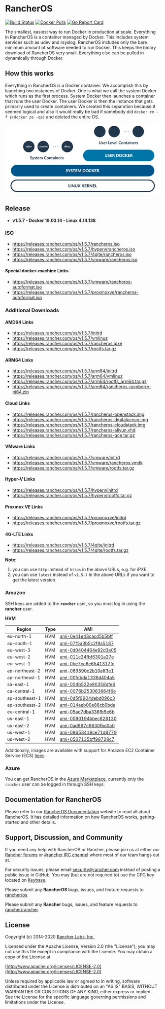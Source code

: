 # RancherOS

[![Build Status](https://drone-pr.rancher.io/api/badges/rancher/os/status.svg?branch=master)](https://drone-pr.rancher.io/rancher/os)
[![Docker Pulls](https://img.shields.io/docker/pulls/rancher/os.svg)](https://store.docker.com/community/images/rancher/os)
[![Go Report Card](https://goreportcard.com/badge/github.com/rancher/os)](https://goreportcard.com/badge/github.com/rancher/os)

The smallest, easiest way to run Docker in production at scale.  Everything in RancherOS is a container managed by Docker.  This includes system services such as udev and rsyslog.  RancherOS includes only the bare minimum amount of software needed to run Docker.  This keeps the binary download of RancherOS very small.  Everything else can be pulled in dynamically through Docker.

## How this works

Everything in RancherOS is a Docker container.  We accomplish this by launching two instances of
Docker.  One is what we call the system Docker which runs as the first process.  System Docker then launches
a container that runs the user Docker.  The user Docker is then the instance that gets primarily
used to create containers.  We created this separation because it seemed logical and also
it would really be bad if somebody did `docker rm -f $(docker ps -qa)` and deleted the entire OS.

![How it works](./rancheros.png "How it works")

## Release

- **v1.5.7 - Docker 19.03.14 - Linux 4.14.138**

### ISO

- https://releases.rancher.com/os/v1.5.7/rancheros.iso
- https://releases.rancher.com/os/v1.5.7/hyperv/rancheros.iso
- https://releases.rancher.com/os/v1.5.7/4glte/rancheros.iso
- https://releases.rancher.com/os/v1.5.7/vmware/rancheros.iso

#### Special docker-machine Links

- https://releases.rancher.com/os/v1.5.7/vmware/rancheros-autoformat.iso
- https://releases.rancher.com/os/v1.5.7/proxmoxve/rancheros-autoformat.iso

### Additional Downloads

#### AMD64 Links

* https://releases.rancher.com/os/v1.5.7/initrd
* https://releases.rancher.com/os/v1.5.7/vmlinuz
* https://releases.rancher.com/os/v1.5.7/rancheros.ipxe
* https://releases.rancher.com/os/v1.5.7/rootfs.tar.gz

#### ARM64 Links

* https://releases.rancher.com/os/v1.5.7/arm64/initrd
* https://releases.rancher.com/os/v1.5.7/arm64/vmlinuz
* https://releases.rancher.com/os/v1.5.7/arm64/rootfs_arm64.tar.gz
* https://releases.rancher.com/os/v1.5.7/arm64/rancheros-raspberry-pi64.zip

#### Cloud Links

* https://releases.rancher.com/os/v1.5.7/rancheros-openstack.img
* https://releases.rancher.com/os/v1.5.7/rancheros-digitalocean.img
* https://releases.rancher.com/os/v1.5.7/rancheros-cloudstack.img
* https://releases.rancher.com/os/v1.5.7/rancheros-aliyun.vhd
* https://releases.rancher.com/os/v1.5.7/rancheros-gce.tar.gz

#### VMware Links

* https://releases.rancher.com/os/v1.5.7/vmware/initrd
* https://releases.rancher.com/os/v1.5.7/vmware/rancheros.vmdk
* https://releases.rancher.com/os/v1.5.7/vmware/rootfs.tar.gz

#### Hyper-V Links

* https://releases.rancher.com/os/v1.5.7/hyperv/initrd
* https://releases.rancher.com/os/v1.5.7/hyperv/rootfs.tar.gz

#### Proxmox VE Links

* https://releases.rancher.com/os/v1.5.7/proxmoxve/initrd
* https://releases.rancher.com/os/v1.5.7/proxmoxve/rootfs.tar.gz

#### 4G-LTE Links

* https://releases.rancher.com/os/v1.5.7/4glte/initrd
* https://releases.rancher.com/os/v1.5.7/4glte/rootfs.tar.gz

**Note**:
1. you can use `http` instead of `https` in the above URLs, e.g. for iPXE.
2. you can use `latest` instead of `v1.5.7` in the above URLs if you want to get the latest version.

### Amazon

SSH keys are added to the **`rancher`** user, so you must log in using the **rancher** user.

**HVM**

Region | Type | AMI
-------|------|------
eu-north-1 | HVM | [ami-0e41e43cacd5b5bff](https://eu-north-1.console.aws.amazon.com/ec2/home?region=eu-north-1#launchInstanceWizard:ami=ami-0e41e43cacd5b5bff)
ap-south-1 | HVM | [ami-07f5a3b5c2f9a5187](https://ap-south-1.console.aws.amazon.com/ec2/home?region=ap-south-1#launchInstanceWizard:ami=ami-07f5a3b5c2f9a5187)
eu-west-3 | HVM | [ami-0d0404464e82d3a05](https://eu-west-3.console.aws.amazon.com/ec2/home?region=eu-west-3#launchInstanceWizard:ami=ami-0d0404464e82d3a05)
eu-west-2 | HVM | [ami-011c24fbf6301a27e](https://eu-west-2.console.aws.amazon.com/ec2/home?region=eu-west-2#launchInstanceWizard:ami=ami-011c24fbf6301a27e)
eu-west-1 | HVM | [ami-0be7cc6e6541317fc](https://eu-west-1.console.aws.amazon.com/ec2/home?region=eu-west-1#launchInstanceWizard:ami=ami-0be7cc6e6541317fc)
ap-northeast-2 | HVM | [ami-069590e2b10aff3e1](https://ap-northeast-2.console.aws.amazon.com/ec2/home?region=ap-northeast-2#launchInstanceWizard:ami=ami-069590e2b10aff3e1)
ap-northeast-1 | HVM | [ami-00fdbda1338d404a5](https://ap-northeast-1.console.aws.amazon.com/ec2/home?region=ap-northeast-1#launchInstanceWizard:ami=ami-00fdbda1338d404a5)
sa-east-1 | HVM | [ami-004b522e90358dfe6](https://sa-east-1.console.aws.amazon.com/ec2/home?region=sa-east-1#launchInstanceWizard:ami=ami-004b522e90358dfe6)
ca-central-1 | HVM | [ami-0076b253063664f6e](https://ca-central-1.console.aws.amazon.com/ec2/home?region=ca-central-1#launchInstanceWizard:ami=ami-0076b253063664f6e)
ap-southeast-1 | HVM | [ami-0d5f9904debd096c3](https://ap-southeast-1.console.aws.amazon.com/ec2/home?region=ap-southeast-1#launchInstanceWizard:ami=ami-0d5f9904debd096c3)
ap-southeast-2 | HVM | [ami-014aeb00e86cb0bde](https://ap-southeast-2.console.aws.amazon.com/ec2/home?region=ap-southeast-2#launchInstanceWizard:ami=ami-014aeb00e86cb0bde)
eu-central-1 | HVM | [ami-05ad7dba336fb5e6b](https://eu-central-1.console.aws.amazon.com/ec2/home?region=eu-central-1#launchInstanceWizard:ami=ami-05ad7dba336fb5e6b)
us-east-1 | HVM | [ami-0080194bbec628130](https://us-east-1.console.aws.amazon.com/ec2/home?region=us-east-1#launchInstanceWizard:ami=ami-0080194bbec628130)
us-east-2 | HVM | [ami-0ad897c9630fbd0a0](https://us-east-2.console.aws.amazon.com/ec2/home?region=us-east-2#launchInstanceWizard:ami=ami-0ad897c9630fbd0a0)
us-west-1 | HVM | [ami-08653419ce71d8779](https://us-west-1.console.aws.amazon.com/ec2/home?region=us-west-1#launchInstanceWizard:ami=ami-08653419ce71d8779)
us-west-2 | HVM | [ami-0507135bff98728c7](https://us-west-2.console.aws.amazon.com/ec2/home?region=us-west-2#launchInstanceWizard:ami=ami-0507135bff98728c7)

Additionally, images are available with support for Amazon EC2 Container Service (ECS) [here](https://rancher.com/docs/os/v1.x/en/installation/amazon-ecs/#amazon-ecs-enabled-amis).

### Azure

You can get RancherOS in the [Azure Marketplace](https://azuremarketplace.microsoft.com/en-us/marketplace/apps/rancher.rancheros), currently only the `rancher` user can be logged in through SSH keys.

## Documentation for RancherOS

Please refer to our [RancherOS Documentation](https://rancher.com/docs/os/v1.x/en/) website to read all about RancherOS. It has detailed information on how RancherOS works, getting-started and other details.

## Support, Discussion, and Community
If you need any help with RancherOS or Rancher, please join us at either our [Rancher forums](http://forums.rancher.com) or [#rancher IRC channel](http://webchat.freenode.net/?channels=rancher) where most of our team hangs out at.

For security issues, please email security@rancher.com instead of posting a public issue in GitHub.  You may (but are not required to) use the GPG key located on [Keybase](https://keybase.io/rancher).


Please submit any **RancherOS** bugs, issues, and feature requests to [rancher/os](//github.com/rancher/os/issues).

Please submit any **Rancher** bugs, issues, and feature requests to [rancher/rancher](//github.com/rancher/rancher/issues).

## License

Copyright (c) 2014-2020 [Rancher Labs, Inc.](http://rancher.com)

Licensed under the Apache License, Version 2.0 (the "License");
you may not use this file except in compliance with the License.
You may obtain a copy of the License at

[http://www.apache.org/licenses/LICENSE-2.0](http://www.apache.org/licenses/LICENSE-2.0)

Unless required by applicable law or agreed to in writing, software
distributed under the License is distributed on an "AS IS" BASIS,
WITHOUT WARRANTIES OR CONDITIONS OF ANY KIND, either express or implied.
See the License for the specific language governing permissions and
limitations under the License.
